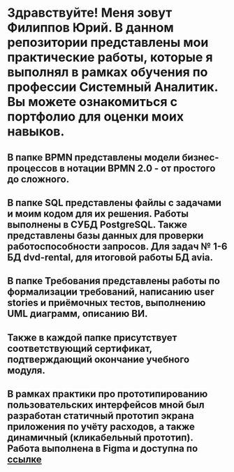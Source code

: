 # Здравствуйте! Меня зовут Филиппов Юрий. В данном репозитории представлены мои практические работы, которые я выполнял в рамках обучения по профессии Системный Аналитик. Вы можете ознакомиться с портфолио для оценки моих навыков.

## В папке BPMN представлены модели бизнес-процессов в нотации BPMN 2.0 - от простого до сложного.

## В папке SQL представлены файлы с задачами и моим кодом для их решения. Работы выполнены в СУБД PostgreSQL. Также представлены базы данных для проверки работоспособности запросов. Для задач № 1-6 БД dvd-rental, для итоговой работы БД avia.

## В папке Требования представлены работы по формализации требований, написанию user stories и приёмочных тестов, выполнению UML диаграмм, описанию ВИ.

## Также в каждой папке присутствует соответствующий сертификат, подтверждающий окончание учебного модуля. 

## В рамках практики про прототипированию пользовательских интерфейсов мной был разработан статичный прототип экрана приложения по учёту расходов, а также динамичный (кликабельный прототип). Работа выполнена в Figma и доступна по [ссылке](https://www.figma.com/file/w3aQYWAKuT8amNprojCBSB/%D0%9F%D1%80%D0%B8%D0%BB%D0%BE%D0%B6%D0%B5%D0%BD%D0%B8%D0%B5-%D0%BF%D0%BE-%D1%83%D1%87%D1%91%D1%82%D1%83-%D1%80%D0%B0%D1%81%D1%85%D0%BE%D0%B4%D0%BE%D0%B2?type=design&node-id=0%3A1&mode=design&t=B2NHrvKwtID89aVC-1) 